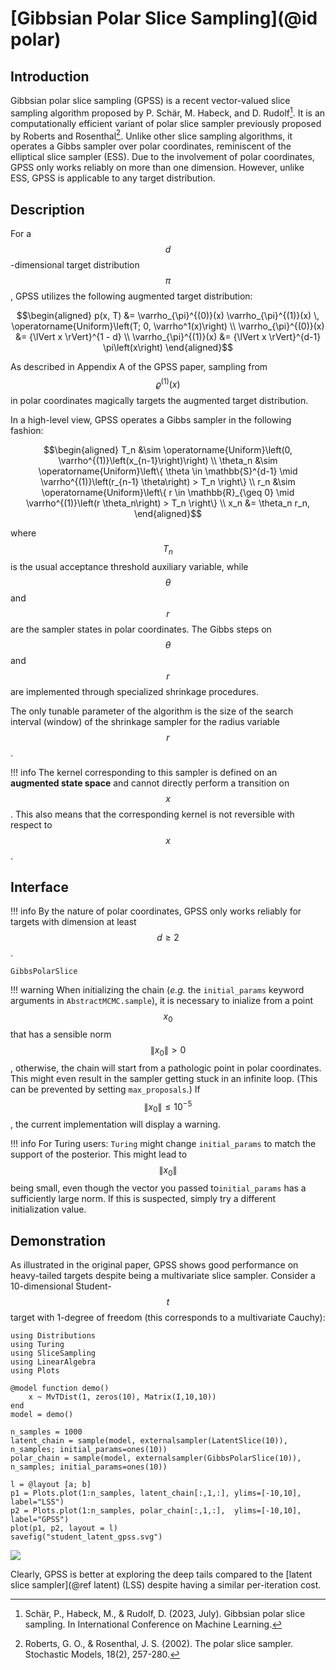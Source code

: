 
# [Gibbsian Polar Slice Sampling](@id polar)

## Introduction
Gibbsian polar slice sampling (GPSS) is a recent vector-valued slice sampling algorithm proposed by P. Schär, M. Habeck, and D. Rudolf[^SHR2023].
It is an computationally efficient variant of polar slice sampler previously proposed by Roberts and Rosenthal[^RR2002].
Unlike other slice sampling algorithms, it operates a Gibbs sampler over polar coordinates, reminiscent of the elliptical slice sampler (ESS).
Due to the involvement of polar coordinates, GPSS only works reliably on more than one dimension.
However, unlike ESS, GPSS is applicable to any target distribution.


## Description
For a $$d$$-dimensional target distribution $$\pi$$, GPSS utilizes the following augmented target distribution:
```math
\begin{aligned}
    p(x, T)      &= \varrho_{\pi}^{(0)}(x) \varrho_{\pi}^{(1)}(x) \, \operatorname{Uniform}\left(T; 0, \varrho^1(x)\right) \\
    \varrho_{\pi}^{(0)}(x) &= {\lVert x \rVert}^{1 - d} \\
    \varrho_{\pi}^{(1)}(x) &= {\lVert x \rVert}^{d-1} \pi\left(x\right)
\end{aligned}
```
As described in Appendix A of the GPSS paper, sampling from $$\varrho^{(1)}(x)$$ in polar coordinates magically targets the augmented target distribution.

In a high-level view, GPSS operates a Gibbs sampler in the following fashion:
```math
\begin{aligned}
T_n      &\sim \operatorname{Uniform}\left(0, \varrho^{(1)}\left(x_{n-1}\right)\right) \\
\theta_n &\sim \operatorname{Uniform}\left\{ \theta \in \mathbb{S}^{d-1} \mid \varrho^{(1)}\left(r_{n-1} \theta\right) > T_n \right\} \\
r_n      &\sim \operatorname{Uniform}\left\{ r \in \mathbb{R}_{\geq 0} \mid \varrho^{(1)}\left(r \theta_n\right) > T_n \right\} \\
x_n      &= \theta_n r_n,
\end{aligned}
```
where $$T_n$$ is the usual acceptance threshold auxiliary variable, while $$\theta$$ and $$r$$ are the sampler states in polar coordinates.
The Gibbs steps on $$\theta$$ and $$r$$ are implemented through specialized shrinkage procedures.

The only tunable parameter of the algorithm is the size of the search interval (window) of the shrinkage sampler for the radius variable $$r$$.

!!! info
    The kernel corresponding to this sampler is defined on an **augmented state space** and cannot directly perform a transition on $$x$$.
    This also means that the corresponding kernel is not reversible with respect to $$x$$.
	
## Interface

!!! info
    By the nature of polar coordinates, GPSS only works reliably for targets with dimension at least $$d \geq 2$$.

```@docs
GibbsPolarSlice
```

!!! warning
    When initializing the chain (*e.g.* the `initial_params` keyword arguments in `AbstractMCMC.sample`), it is necessary to inialize from a point $$x_0$$ that has a sensible norm $$\lVert x_0 \rVert > 0$$, otherwise, the chain will start from a pathologic point in polar coordinates. This might even result in the sampler getting stuck in an infinite loop. (This can be prevented by setting `max_proposals`.) If $$\lVert x_0 \rVert \leq 10^{-5}$$, the current implementation will display a warning. 
	
!!! info
	For Turing users: `Turing` might change `initial_params` to match the support of the posterior. This might lead to $$\lVert x_0 \rVert$$ being small, even though the vector you passed to`initial_params` has a sufficiently large norm. If this is suspected, simply try a different initialization value.


## Demonstration
As illustrated in the original paper, GPSS shows good performance on heavy-tailed targets despite being a multivariate slice sampler.
Consider a 10-dimensional Student-$$t$$ target with 1-degree of freedom (this corresponds to a multivariate Cauchy):

```@example gpss
using Distributions
using Turing
using SliceSampling
using LinearAlgebra
using Plots

@model function demo()
    x ~ MvTDist(1, zeros(10), Matrix(I,10,10))
end
model = demo()

n_samples = 1000
latent_chain = sample(model, externalsampler(LatentSlice(10)), n_samples; initial_params=ones(10))
polar_chain = sample(model, externalsampler(GibbsPolarSlice(10)), n_samples; initial_params=ones(10))

l = @layout [a; b]
p1 = Plots.plot(1:n_samples, latent_chain[:,1,:], ylims=[-10,10], label="LSS")
p2 = Plots.plot(1:n_samples, polar_chain[:,1,:],  ylims=[-10,10], label="GPSS")
plot(p1, p2, layout = l)
savefig("student_latent_gpss.svg")
```
![](student_latent_gpss.svg)

Clearly, GPSS is better at exploring the deep tails compared to the [latent slice sampler](@ref latent) (LSS) despite having a similar per-iteration cost.


[^SHR2023]: Schär, P., Habeck, M., & Rudolf, D. (2023, July). Gibbsian polar slice sampling. In International Conference on Machine Learning.
[^RR2002]: Roberts, G. O., & Rosenthal, J. S. (2002). The polar slice sampler. Stochastic Models, 18(2), 257-280.
